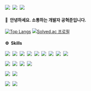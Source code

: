 <a href="https://www.notion.so/hyeokjoon/Hyeokjoon-Kong-18ffc21d2fa24765aef62b9aae730e55"><img src="https://img.shields.io/badge/Hyeokjoon-000000?style=flat-square&logo=Notion&logoColor=white&link=https://www.notion.so/hyeokjoon/-18ffc21d2fa24765aef62b9aae730e55"/></a>&nbsp;
<a href="https://www.instagram.com/_hkjoon/"><img src="https://img.shields.io/badge/__hkjoon-E4405F?style=flat-square&logo=Instagram&logoColor=white&link=https://www.instagram.com/_hkjoon/"/></a>&nbsp;
<a href="mailto:orijoon98@gmail.com"><img src="https://img.shields.io/badge/orijoon98@gmail.com-d14836?style=flat-square&logo=Gmail&logoColor=white&link=mailto:orijoon98@gmail.com"/></a>

#### 👋 &nbsp;안녕하세요. 소통하는 개발자 공혁준입니다. 

[![Top Langs](https://github-readme-stats.vercel.app/api/top-langs/?username=orijoon98&layout=compact)](https://github.com/anuraghazra/github-readme-stats)
[![Solved.ac
프로필](http://mazassumnida.wtf/api/generate_badge?boj=orijoon98)](https://solved.ac/orijoon98)

#### ⚙️ &nbsp;Skills

<img src="https://img.shields.io/badge/TypeScript-3178C6?style=flat-square&logo=TypeScript&logoColor=white"/>&nbsp;
<img src="https://img.shields.io/badge/Javascript-ffb13b?style=flat-square&logo=javascript&logoColor=white"/>&nbsp;
<img src="https://img.shields.io/badge/C++-00599C?style=flat-square&logo=C%2B%2B&logoColor=white">&nbsp;
<img src="https://img.shields.io/badge/C-A8B9CC?style=flat-square&logo=C&logoColor=white">&nbsp;
<img src="https://img.shields.io/badge/Python-3766AB?style=flat-square&logo=Python&logoColor=white"/>&nbsp;
<img src="https://img.shields.io/badge/Swift-FA7343?style=flat-square&logo=Swift&logoColor=white">&nbsp;
<img src="https://img.shields.io/badge/Java-007396?style=flat-square&logo=Java&logoColor=white">&nbsp;
<img src="https://img.shields.io/badge/HTML5-E34F26?style=flat-square&logo=HTML5&logoColor=white">&nbsp;
<img src="https://img.shields.io/badge/CSS3-1572B6?style=flat-square&logo=CSS3&logoColor=white">&nbsp;

<img src="https://img.shields.io/badge/Node.js-339933?style=flat-sqaure&logo=Node.js&logoColor=white">&nbsp;
<img src="https://img.shields.io/badge/MongoDB-47A248?style=flat-sqaure&logo=MongoDB&logoColor=white">&nbsp;
<img src="https://img.shields.io/badge/MySQL-4479A1?style=flat-sqaure&logo=MySQL&logoColor=white">&nbsp;
<img src="https://img.shields.io/badge/Redis-DC382D?style=flat-sqaure&logo=Redis&logoColor=white">&nbsp;

<img src="https://img.shields.io/badge/React-61DAFB?style=flat-square&logo=React&logoColor=white">&nbsp;
<img src="https://img.shields.io/badge/Vue.js-4FC08D?style=flat-square&logo=Vue.js&logoColor=white">&nbsp;

<img src="https://img.shields.io/badge/Git-F05032?style=flat-sqaure&logo=Git&logoColor=white">&nbsp;
<img src="https://img.shields.io/badge/Github-181717?style=flat-sqaure&logo=Github&logoColor=white">&nbsp;
